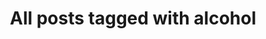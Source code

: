 ---
layout: tag
title: "All posts tagged with alcohol"
permalink: /weblog/tags/alcohol/
taxonomy: alcohol
---